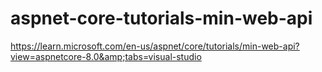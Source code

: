 # aspnet-core-tutorials-min-web-api
https://learn.microsoft.com/en-us/aspnet/core/tutorials/min-web-api?view=aspnetcore-8.0&amp;tabs=visual-studio
